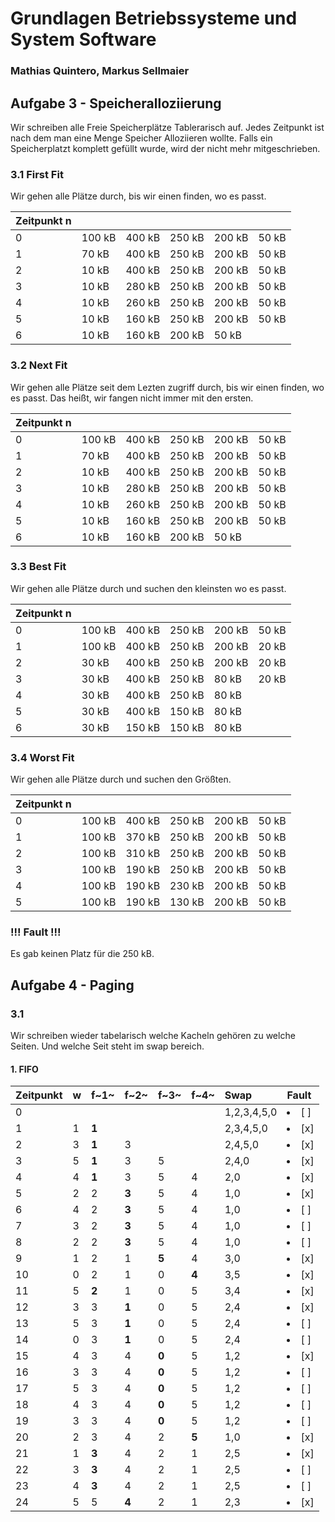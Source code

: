 **Grundlagen Betriebssysteme und System Software**
===
### Mathias Quintero, Markus Sellmaier

## Aufgabe 3 - Speicheralloziierung

Wir schreiben alle Freie Speicherplätze Tablerarisch auf. Jedes Zeitpunkt ist nach dem man eine Menge Speicher Alloziieren wollte. Falls ein Speicherplatzt komplett gefüllt wurde, wird der nicht mehr mitgeschrieben.

### 3.1 First Fit

Wir gehen alle Plätze durch, bis wir einen finden, wo es passt.

| Zeitpunkt n| | | | | |
| :------------- | :------------- | :------------- | :------------- | :------------- | :------------- |
| 0 | 100 kB | 400 kB | 250 kB | 200 kB | 50 kB |
| 1 | 70 kB | 400 kB | 250 kB | 200 kB | 50 kB |
| 2 | 10 kB | 400 kB | 250 kB | 200 kB | 50 kB |
| 3 | 10 kB | 280 kB | 250 kB | 200 kB | 50 kB |
| 4 | 10 kB | 260 kB | 250 kB | 200 kB | 50 kB |
| 5 | 10 kB | 160 kB | 250 kB | 200 kB | 50 kB |
| 6 | 10 kB | 160 kB | 200 kB | 50 kB | |

### 3.2 Next Fit

Wir gehen alle Plätze seit dem Lezten zugriff durch, bis wir einen finden, wo es passt. Das heißt, wir fangen nicht immer mit den ersten.

| Zeitpunkt n||||||
| :------------- | :------------- | :------------- | :------------- | :------------- | :------------- |
| 0 |100 kB|400 kB|250 kB|200 kB|50 kB|
| 1 |70 kB|400 kB|250 kB|200 kB|50 kB|
| 2 |10 kB|400 kB|250 kB|200 kB|50 kB|
| 3 |10 kB|280 kB|250 kB|200 kB|50 kB|
| 4 |10 kB|260 kB|250 kB|200 kB|50 kB|
| 5 |10 kB|160 kB|250 kB|200 kB|50 kB|
| 6 |10 kB|160 kB|200 kB|50 kB||

### 3.3 Best Fit

Wir gehen alle Plätze durch und suchen den kleinsten wo es passt.

| Zeitpunkt n||||||
| :------------- | :------------- | :------------- | :------------- | :------------- | :------------- |
| 0 |100 kB|400 kB|250 kB|200 kB|50 kB|
| 1 |100 kB|400 kB|250 kB|200 kB|20 kB|
| 2 |30 kB|400 kB|250 kB|200 kB|20 kB|
| 3 |30 kB|400 kB|250 kB|80 kB|20 kB|
| 4 |30 kB|400 kB|250 kB|80 kB|
| 5 |30 kB|400 kB|150 kB|80 kB|
| 6 |30 kB|150 kB|150 kB|80 kB|

### 3.4 Worst Fit

Wir gehen alle Plätze durch und suchen den Größten.

| Zeitpunkt n||||||
| :------------- | :------------- | :------------- | :------------- | :------------- | :------------- |
| 0 |100 kB|400 kB|250 kB|200 kB|50 kB|
| 1 |100 kB|370 kB|250 kB|200 kB|50 kB|
| 2 |100 kB|310 kB|250 kB|200 kB|50 kB|
| 3 |100 kB|190 kB|250 kB|200 kB|50 kB|
| 4 |100 kB|190 kB|230 kB|200 kB|50 kB|
| 5 |100 kB|190 kB|130 kB|200 kB|50 kB|

### **!!! Fault !!!**

Es gab keinen Platz für die 250 kB.

## Aufgabe 4 - Paging

### 3.1

Wir schreiben wieder tabelarisch welche Kacheln gehören zu welche Seiten. Und welche Seit steht im swap bereich.

#### 1. FIFO

| Zeitpunkt| w |  f~1~ | f~2~ | f~3~ | f~4~ | Swap | Fault |
| :------------- | :------------- | :------------- | :------------- | :------------- | :------------- | :------------- |  :------------- |
| 0 | | | | | | 1,2,3,4,5,0 | <li>[ ]</li> |
| 1 | 1 | **1** | | | | 2,3,4,5,0 | <li>[x]</li> |
| 2 | 3 | **1** | 3 | | | 2,4,5,0 | <li>[x]</li> |
| 3 | 5 | **1** | 3 | 5 | | 2,4,0 | <li>[x]</li> |
| 4 | 4 | **1** | 3 | 5 | 4 | 2,0 | <li>[x]</li> |
| 5 | 2 | 2 | **3** | 5 | 4 | 1,0 | <li>[x]</li> |
| 6 | 4 | 2 | **3** | 5 | 4 | 1,0 | <li>[ ]</li> |
| 7 | 3 | 2 | **3** | 5 | 4 | 1,0 | <li>[ ]</li> |
| 8 | 2 | 2 | **3** | 5 | 4 | 1,0 | <li>[ ]</li> |
| 9 | 1 | 2 | 1 | **5** | 4 | 3,0 | <li>[x]</li> |
| 10 | 0 |2 | 1 | 0 | **4** | 3,5 | <li>[x]</li> |
| 11 | 5 | **2** | 1 | 0 | 5 | 3,4 | <li>[x]</li> |
| 12 | 3 | 3 | **1** | 0 | 5 | 2,4 | <li>[x]</li> |
| 13 | 5 | 3 | **1** | 0 | 5 | 2,4 | <li>[ ]</li> |
| 14 | 0 | 3 | **1** | 0 | 5 | 2,4 | <li>[ ]</li> |
| 15 | 4 | 3 | 4 | **0** | 5 | 1,2 | <li>[x]</li> |
| 16 | 3 | 3 | 4 | **0** | 5 | 1,2 | <li>[ ]</li> |
| 17 | 5 | 3 | 4 | **0** | 5 | 1,2 | <li>[ ]</li> |
| 18 | 4 | 3 | 4 | **0** | 5 | 1,2 | <li>[ ]</li> |
| 19 | 3 | 3 | 4 | **0** | 5 | 1,2 | <li>[ ]</li> |
| 20 | 2 | 3 | 4 | 2 | **5** | 1,0 | <li>[x]</li> |
| 21 | 1 | **3** | 4 | 2 | 1 | 2,5 | <li>[x]</li> |
| 22 | 3 | **3** | 4 | 2 | 1 | 2,5 | <li>[ ]</li> |
| 23 | 4 | **3** | 4 | 2 | 1 | 2,5 | <li>[ ]</li> |
| 24 | 5 | 5 | **4** | 2 | 1 | 2,3 | <li>[x]</li> |
